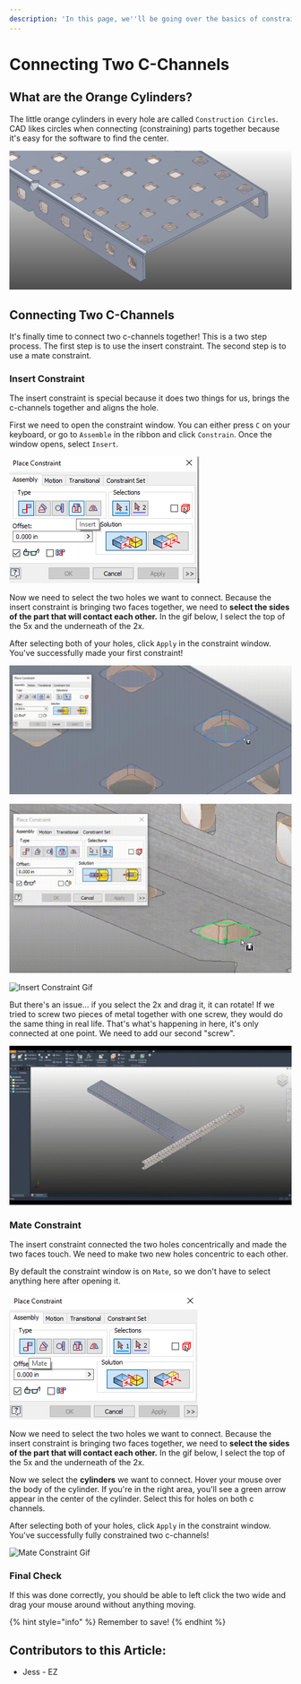 ```yaml
---
description: 'In this page, we''ll be going over the basics of constraints.'
---
```


# Connecting Two C-Channels

## What are the Orange Cylinders?

The little orange cylinders in every hole are called `Construction Circles`.  CAD likes circles when connecting \(constraining\) parts together because it's easy for the software to find the center.

![Construction Circles](../../../.gitbook/assets/image%20%28186%29.png)

## Connecting Two C-Channels

It's finally time to connect two c-channels together!  This is a two step process.  The first step is to use the insert constraint.  The second step is to use a mate constraint. 

### Insert Constraint

The insert constraint is special because it does two things for us, brings the c-channels together and aligns the hole.  

First we need to open the constraint window.  You can either press `C` on your keyboard, or go to `Assemble` in the ribbon and click `Constrain`.  Once the window opens, select `Insert`.

![Constraint Window with Insert Selected](../../../.gitbook/assets/image%20%28108%29.png)

Now we need to select the two holes we want to connect.  Because the insert constraint is bringing two faces together, we need to **select the sides of the part that will contact each other.**  In the gif below, I select the top of the 5x and the underneath of the 2x.  

After selecting both of your holes, click `Apply` in the constraint window.  You've successfully made your first constraint!

![Selection on 5x](../../../.gitbook/assets/image%20%28216%29.png)

![Selection on 2x](../../../.gitbook/assets/image%20%28116%29.png)

![Insert Constraint Gif](../../../.gitbook/assets/insert.gif)

But there's an issue... if you select the 2x and drag it, it can rotate!  If we tried to screw two pieces of metal together with one screw, they would do the same thing in real life.  That's what's happening in here, it's only connected at one point.  We need to add our second "screw".  

![Not Fully Constrained C-Channel](../../../.gitbook/assets/rotate-c-channel.gif)

### Mate Constraint

The insert constraint connected the two holes concentrically and made the two faces touch.  We need to make two new holes concentric to each other. 

By default the constraint window is on `Mate`, so we don't have to select anything here after opening it. 

![Constraint Window with Mate Selected](../../../.gitbook/assets/image%20%28199%29.png)

Now we need to select the two holes we want to connect.  Because the insert constraint is bringing two faces together, we need to **select the sides of the part that will contact each other.**  In the gif below, I select the top of the 5x and the underneath of the 2x.  

Now we select the **cylinders** we want to connect.  Hover your mouse over the body of the cylinder.  If you're in the right area, you'll see a green arrow appear in the center of the cylinder.  Select this for holes on both c channels. 

After selecting both of your holes, click `Apply` in the constraint window.  You've successfully fully constrained two c-channels!

![Mate Constraint Gif](../../../.gitbook/assets/mate.gif)

### Final Check

If this was done correctly, you should be able to left click the two wide and drag your mouse around without anything moving.

{% hint style="info" %}
Remember to save!
{% endhint %}



## Contributors to this Article:

* Jess - EZ

